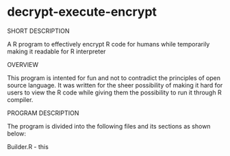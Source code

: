 # decrypt-execute-encrypt

SHORT DESCRIPTION

A R program to effectively encrypt R code for humans while temporarily making it readable for R interpreter

OVERVIEW 

This program is intented for fun and not to contradict the principles of open source language. It was written for the sheer possibility of making it hard for users to view the R code while giving them the possibility to run it through R compiler. 

PROGRAM DESCRIPTION 

The program is divided into the following files and its sections as shown below:

Builder.R - this 




